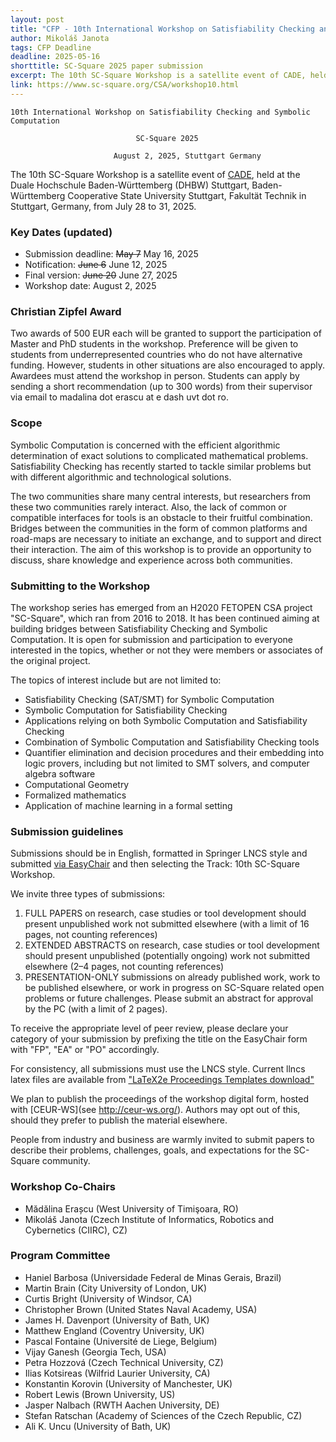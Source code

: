 ```yaml
---
layout: post
title: "CFP - 10th International Workshop on Satisfiability Checking and Symbolic Computation"
author: Mikoláš Janota
tags: CFP Deadline
deadline: 2025-05-16
shorttitle: SC-Square 2025 paper submission
excerpt: The 10th SC-Square Workshop is a satellite event of CADE, held at the Duale Hochschule Baden-Württemberg (DHBW) Stuttgart, Baden-Württemberg Cooperative State University Stuttgart, Fakultät Technik in Stuttgart, Germany, from July 28 to 31, 2025. Submission deadline extended.
link: https://www.sc-square.org/CSA/workshop10.html
---
```


    10th International Workshop on Satisfiability Checking and Symbolic Computation
    
                                SC-Square 2025
    
                           August 2, 2025, Stuttgart Germany


The 10th SC-Square Workshop is a satellite event of [CADE](https://www.dhbw-stuttgart.de/cade-30/), held at the Duale Hochschule Baden-Württemberg (DHBW) Stuttgart, Baden-Württemberg Cooperative State University Stuttgart, Fakultät Technik in Stuttgart, Germany, from July 28 to 31, 2025.

### Key Dates (updated)

- Submission deadline: ~~May 7~~ May 16, 2025
- Notification: ~~June 6~~ June 12, 2025
- Final version: ~~June 20~~ June 27, 2025
- Workshop date: August 2, 2025

### Christian Zipfel Award

Two awards of 500 EUR each will be granted to support the participation of Master and PhD students in the workshop. Preference will be given to students from underrepresented countries who do not have alternative funding. However, students in other situations are also encouraged to apply. Awardees must attend the workshop in person. Students can apply by sending a short recommendation (up to 300 words) from their supervisor via email to madalina dot erascu at e dash uvt dot ro.

### Scope

Symbolic Computation is concerned with the efficient algorithmic determination of exact solutions to complicated mathematical problems. Satisfiability Checking has recently started to tackle similar problems but with different algorithmic and technological solutions.

The two communities share many central interests, but researchers from these two communities rarely interact. Also, the lack of common or compatible interfaces for tools is an obstacle to their fruitful combination. Bridges between the communities in the form of common platforms and road-maps are necessary to initiate an exchange, and to support and direct their interaction. The aim of this workshop is to provide an opportunity to discuss, share knowledge and experience across both communities.


### Submitting to the Workshop

The workshop series has emerged from an H2020 FETOPEN CSA project "SC-Square", which ran from 2016 to 2018. It has been continued aiming at building bridges between Satisfiability Checking and Symbolic Computation. It is open for submission and participation to everyone interested in the topics, whether or not they were members or associates of the original project.

The topics of interest include but are not limited to:

- Satisfiability Checking (SAT/SMT) for Symbolic Computation
- Symbolic Computation for Satisfiability Checking
- Applications relying on both Symbolic Computation and Satisfiability Checking
- Combination of Symbolic Computation and Satisfiability Checking tools
- Quantifier elimination and decision procedures and their embedding into logic provers, including but not limited to SMT solvers, and computer algebra software
- Computational Geometry
- Formalized mathematics
- Application of machine learning in a formal setting

### Submission guidelines

Submissions should be in English, formatted in Springer LNCS style and submitted [via EasyChair](https://easychair.org/conferences/?conf=cade30)
and then selecting the Track: 10th SC-Square Workshop.

We invite three types of submissions:

1. FULL PAPERS on research, case studies or tool development should present unpublished work not submitted elsewhere (with a limit of 16 pages, not counting
references)
1. EXTENDED ABSTRACTS on research, case studies or tool development should present unpublished (potentially ongoing) work not submitted elsewhere (2–4 pages, not counting references)
2. PRESENTATION-ONLY submissions on already published work, work to be published elsewhere, or work in progress on SC-Square related open problems or future challenges. Please submit an abstract for approval by the PC (with a limit of 2 pages).

To receive the appropriate level of peer review, please declare your category of your submission by prefixing the title on the EasyChair form with "FP", "EA" or "PO" accordingly.

For consistency, all submissions must use the LNCS style. Current llncs latex files are available from ["LaTeX2e Proceedings Templates download"](https://www.springer.com/gp/computer-science/lncs/conference-proceedings-guidelines)


We plan to publish the proceedings of the workshop digital form, hosted with [CEUR-WS](see http://ceur-ws.org/). Authors may opt out of this, should they prefer to publish the material elsewhere.

People from industry and business are warmly invited to submit papers to describe their problems, challenges, goals, and expectations for the  SC-Square community.


### Workshop Co-Chairs

- Mădălina Erașcu (West University of Timişoara, RO)
- Mikoláš Janota (Czech Institute of Informatics, Robotics and Cybernetics (CIIRC), CZ)

### Program Committee

- Haniel Barbosa (Universidade Federal de Minas Gerais, Brazil)
- Martin Brain (City University of London, UK)
- Curtis Bright (University of Windsor, CA)
- Christopher Brown (United States Naval Academy, USA)
- James H. Davenport (University of Bath, UK)
- Matthew England (Coventry University, UK)
- Pascal Fontaine (Université de Liege, Belgium)
- Vijay Ganesh (Georgia Tech, USA)
- Petra Hozzová (Czech Technical University, CZ)
- Ilias Kotsireas (Wilfrid Laurier University, CA)
- Konstantin Korovin (University of Manchester, UK)
- Robert Lewis (Brown University, US)
- Jasper Nalbach (RWTH Aachen University, DE)
- Stefan Ratschan (Academy of Sciences of the Czech Republic, CZ)
- Ali K. Uncu (University of Bath, UK)